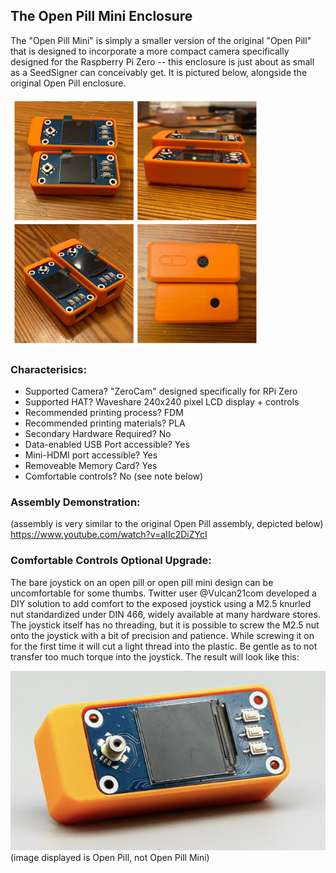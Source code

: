 ## The Open Pill Mini Enclosure

The "Open Pill Mini" is simply a smaller version of the original "Open Pill" that is designed to incorporate a more compact camera specifically designed for the Raspberry Pi Zero -- this enclosure is just about as small as a SeedSigner can conceivably get. It is pictured below, alongside the original Open Pill enclosure.

<img src="/img/Open_Pill_Mini_Models.JPG" width="400" height="400">

### Characterisics:
- Supported Camera? "ZeroCam" designed specifically for RPi Zero
- Supported HAT? Waveshare 240x240 pixel LCD display + controls
- Recommended printing process? FDM
- Recommended printing materials? PLA
- Secondary Hardware Required? No
- Data-enabled USB Port accessible? Yes
- Mini-HDMI port accessible? Yes
- Removeable Memory Card? Yes
- Comfortable controls? No (see note below)

### Assembly Demonstration:
(assembly is very similar to the original Open Pill assembly, depicted below)
https://www.youtube.com/watch?v=aIIc2DiZYcI

### Comfortable Controls Optional Upgrade:
The bare joystick on an open pill or open pill mini design can be uncomfortable for some thumbs. Twitter user @Vulcan21com developed a DIY solution to add comfort to the exposed joystick using a M2.5 knurled nut standardized under DIN 466, widely available at many hardware stores. The joystick itself has no threading, but it is possible to screw the M2.5 nut onto the joystick with a bit of precision and patience. While screwing it on for the first time it will cut a light thread into the plastic. Be gentle as to not transfer too much torque into the joystick. The result will look like this:

<img src="/img/Open_Pill_w_Comfort_Joystick.png">
(image displayed is Open Pill, not Open Pill Mini)

